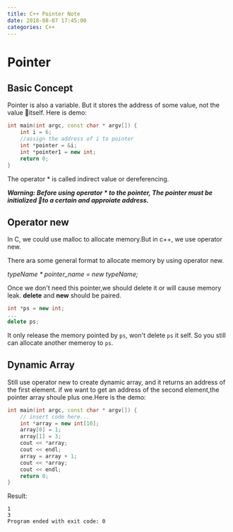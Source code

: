 ```yaml
---
title: C++ Pointer Note
date: 2018-08-07 17:45:00
categories: C++
---
```


# Pointer
## Basic Concept
Pointer is also a variable. But it stores the address of some value, not the value itself. Here is demo:
```c++
int main(int argc, const char * argv[]) {
    int i = 6;
    //assign the address of i to pointer
    int *pointer = &i;
    int *pointer1 = new int;
    return 0;
}
```
The operator * is called indirect value or dereferencing.

_**Warning: Before using operator * to the pointer, The pointer must be initialized to a certain and approiate address.**_

## Operator new 
In C, we could use malloc to allocate memory.But in c++, we use operator new.

There ara some general format to allocate memory by using operator new.

_typeName * pointer_name = new typeName;_

Once we don't need this pointer,we should delete it or will cause memory leak. **delete** and **new** should be paired.
```c++
int *ps = new int;
...
delete ps;
```
It only release the memory pointed by `ps`, won't delete `ps` it self. So you still can allocate another memeroy to `ps`. 

## Dynamic Array
Still use operator new to create dynamic array, and it returns an address of the first element. if we want to get an address of the second element,the pointer array shoule plus one.Here is the demo:
```c++
int main(int argc, const char * argv[]) {
    // insert code here...
    int *array = new int[10];
    array[0] = 1;
    array[1] = 3;
    cout << *array;
    cout << endl;
    array = array + 1;
    cout << *array;
    cout << endl;
    return 0;
}
```
Result:
```
1
3
Program ended with exit code: 0
```
